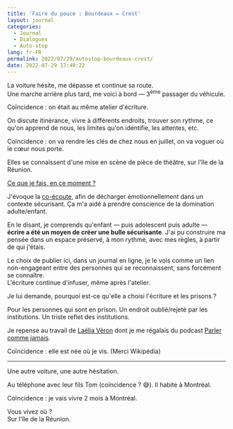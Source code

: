 ```yaml
---
title: 'Faire du pouce : Bourdeaux ↦ Crest'
layout: journal
categories:
  - Journal
  - Dialogues
  - Auto-stop
lang: fr-FR
permalink: 2022/07/29/autostop-bourdeaux-crest/
date: 2022-07-29 17:40:22
---
```


La voiture hésite, me dépasse et continue sa route.\
Une marche arrière plus tard, me voici à bord — 3<sup>ème</sup> passager du véhicule.

Coïncidence : on était au même atelier d'écriture.

On discute itinérance, vivre à différents endroits, trouver son rythme, ce qu'on apprend de nous, les limites qu'on identifie, les attentes, etc.

Coïncidence : on va rendre les clés de chez nous en juillet, on va voguer où le cœur nous porte.

Elles se connaissent d'une mise en scène de pièce de théâtre, sur l'île de la Réunion.

[Ce que je fais, en ce moment ?](/2022/07/29/quel-est-ton-travail/)

J'évoque la [co-écoute](/2021/08/10/co-ecoute/), afin de décharger émotionnellement dans un contexte sécurisant. Ça m'a aidé à prendre conscience de la domination adulte/enfant.

En le disant, je comprends qu'enfant — puis adolescent puis adulte — **écrire a été un moyen de créer une bulle sécurisante**. J'ai pu construire ma pensée dans un espace préservé, à mon rythme, avec mes règles, à partir de qui j'étais.

Le choix de publier ici, dans un journal en ligne, je le vois comme un lien non-engageant entre des personnes qui se reconnaissent, sans forcément se connaître.\
L'écriture continue d'infuser, même après l'atelier.

Je lui demande, pourquoi est-ce qu'elle a choisi l'écriture et les prisons ?

Pour les personnes qui sont en prison. Un endroit oublié/rejeté par les institutions. Un triste reflet des institutions.

Je repense au travail de [Laélia Véron](https://fr.wikipedia.org/wiki/La%C3%A9lia_V%C3%A9ron) dont je me régalais du podcast [Parler comme jamais](https://www.binge.audio/podcast/parler-comme-jamais/).

Coïncidence : elle est née où je vis. (Merci Wikipédia)

---

Une autre voiture, une autre hésitation.

Au téléphone avec leur fils Tom (coïncidence ? 😅). Il habite à Montréal.

Coïncidence : je vais vivre 2 mois à Montréal.

Vous vivez où ?\
Sur l'île de la Réunion.